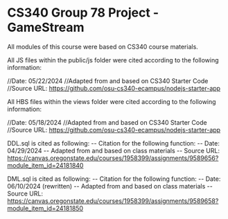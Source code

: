 # CS340 Group 78 Project - GameStream

All modules of this course were based on CS340 course materials. 

All JS files within the public/js folder were cited according to the following information: 

//Date: 05/22/2024
//Adapted from and based on CS340 Starter Code
//Source URL: https://github.com/osu-cs340-ecampus/nodejs-starter-app

All HBS files within the views folder were cited according to the following information: 

//Date: 05/18/2024
//Adapted from and based on CS340 Starter Code
//Source URL: https://github.com/osu-cs340-ecampus/nodejs-starter-app


DDL.sql is cited as following: 
-- Citation for the following function:
-- Date: 04/29/2024
-- Adapted from and based on class materials 
-- Source URL: https://canvas.oregonstate.edu/courses/1958399/assignments/9589656?module_item_id=24181840 

DML.sql is cited as following: 
-- Citation for the following function:
-- Date: 06/10/2024 (rewritten)
-- Adapted from and based on class materials 
-- Source URL: https://canvas.oregonstate.edu/courses/1958399/assignments/9589658?module_item_id=24181850 

